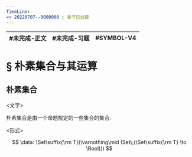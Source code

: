 ```yaml
---
TimeLine: 
=> 20220707--0000000 : 章节已创建
---
```

| #未完成-正文 | #未完成-习题 | #SYMBOL-V4 | 
| ------------ | ------------ | ---------- |

# § 朴素集合与其运算

## 朴素集合

\<文字\>

朴素集合是由一个命题规定的一些集合的集合. 

\<形式\>

$$
\data: \Set\suffix{\rm T}(\varnothing\mid (Set\;(\Set\suffix{\rm T} \to \Bool)))
$$